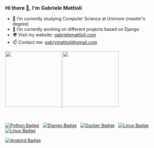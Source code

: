 ### Hi there 👋, I'm Gabriele Mattioli

- 🌱 I’m currently studying Computer Science at Unimore (master's degree) 
- 🔭 I’m currently working on different projects based on Django
- 🌍 Visit my website: <a href="https://gabrielemattioli.com" target="_blank">gabrielemattioli.com</a>
- 📫 Contact me: gabrymattioli@gmail.com


<div>
<a href="https://github.com/anuraghazra/github-readme-stats">
    <img src="https://github-readme-stats.vercel.app/api?username=mattiolato98&count_private=true&show_icons=true&theme=dracula&border_radius=15&include_all_commits=true&hide_border=true" height="180em" />
</a>
<a href="https://github.com/anuraghazra/github-readme-stats">
    <img src="https://github-readme-stats.vercel.app/api/top-langs/?username=mattiolato98&theme=dracula&border_radius=15&hide_border=true&layout=compact&langs_count=8" height="180em" />
</a>
</div>

<br>
<br>

[![Python Badge](https://img.shields.io/badge/-Python-d4a600?style=for-the-badge&logo=python&logoColor=white)](#) &nbsp;
[![Django Badge](https://img.shields.io/badge/-Django-092E20?style=for-the-badge&logo=django&logoColor=white)](#) &nbsp;
[![Docker Badge](https://img.shields.io/badge/-Docker-0db7ed?style=for-the-badge&logo=docker&logoColor=white)](#) &nbsp;
[![Linux Badge](https://img.shields.io/badge/-Linux-185c63?style=for-the-badge&logo=linux&logoColor=white)](#) &nbsp;
[![Linux Badge](https://img.shields.io/badge/-java-960500?style=for-the-badge&logo=java&logoColor=white)](#) &nbsp;

[![Andoird Badge](https://img.shields.io/badge/-Android-333333?style=for-the-badge&logo=android&logoColor)](#) &nbsp;

<!--
**mattiolato98/mattiolato98** is a ✨ _special_ ✨ repository because its `README.md` (this file) appears on your GitHub profile.

Here are some ideas to get you started:

- 🔭 I’m currently working on ...
- 🌱 I’m currently learning ...
- 👯 I’m looking to collaborate on ...
- 🤔 I’m looking for help with ...
- 💬 Ask me about ...
- 📫 How to reach me: ...
- 😄 Pronouns: ...
- ⚡ Fun fact: ...
-->
